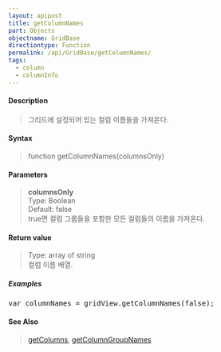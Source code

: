 ```yaml
---
layout: apipost
title: getColumnNames
part: Objects
objectname: GridBase
directiontype: Function
permalink: /api/GridBase/getColumnNames/
tags:
  - column
  - columnInfo
---
```



#### Description

> 그리드에 설정되어 있는 컬럼 이름들을 가져온다.  

#### Syntax

> function getColumnNames(columnsOnly)  

#### Parameters

> **columnsOnly**  
> Type: Boolean  
> Default: false  
> true면 컬럼 그룹들을 포함한 모든 컬럼들의 이름을 가져온다.   

#### Return value

> Type: array of string  
> 컬럼 이름 배열.  

##### Examples 

<pre class="prettyprint">
var columnNames = gridView.getColumnNames(false);
</pre>

#### See Also
> [getColumns](/api/GridBase/getColumns), [getColumnGroupNames](/api/GridBase/getColumnGroupNames)
